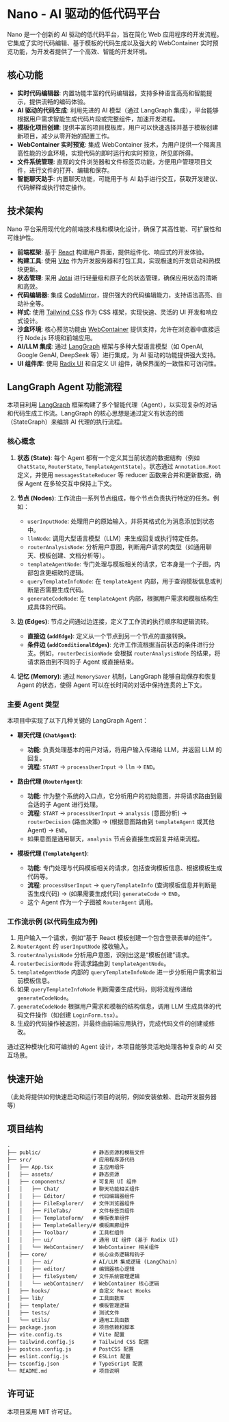 # Nano - AI 驱动的低代码平台

Nano 是一个创新的 AI 驱动的低代码平台，旨在简化 Web 应用程序的开发流程。它集成了实时代码编辑、基于模板的代码生成以及强大的 WebContainer 实时预览功能，为开发者提供了一个高效、智能的开发环境。

## 核心功能

- **实时代码编辑器**: 内置功能丰富的代码编辑器，支持多种语言高亮和智能提示，提供流畅的编码体验。
- **AI 驱动的代码生成**: 利用先进的 AI 模型（通过 LangGraph 集成），平台能够根据用户需求智能生成代码片段或完整组件，加速开发进程。
- **模板化项目创建**: 提供丰富的项目模板库，用户可以快速选择并基于模板创建新项目，减少从零开始的配置工作。
- **WebContainer 实时预览**: 集成 WebContainer 技术，为用户提供一个隔离且高性能的沙盒环境，实现代码的即时运行和实时预览，所见即所得。
- **文件系统管理**: 直观的文件浏览器和文件标签页功能，方便用户管理项目文件，进行文件的打开、编辑和保存。
- **智能聊天助手**: 内置聊天功能，可能用于与 AI 助手进行交互，获取开发建议、代码解释或执行特定操作。

## 技术架构

Nano 平台采用现代化的前端技术栈和模块化设计，确保了其高性能、可扩展性和可维护性。

- **前端框架**: 基于 [React](https://react.dev/) 构建用户界面，提供组件化、响应式的开发体验。
- **构建工具**: 使用 [Vite](https://vitejs.dev/) 作为开发服务器和打包工具，实现极速的开发启动和热模块更新。
- **状态管理**: 采用 [Jotai](https://jotai.org/) 进行轻量级和原子化的状态管理，确保应用状态的清晰和高效。
- **代码编辑器**: 集成 [CodeMirror](https://codemirror.net/)，提供强大的代码编辑能力，支持语法高亮、自动补全等。
- **样式**: 使用 [Tailwind CSS](https://tailwindcss.com/) 作为 CSS 框架，实现快速、灵活的 UI 开发和响应式设计。
- **沙盒环境**: 核心预览功能由 [WebContainer](https://webcontainers.io/) 提供支持，允许在浏览器中直接运行 Node.js 环境和前端应用。
- **AI/LLM 集成**: 通过 [LangGraph](https://python.langchain.com/v0.2/docs/concepts/#langgraph) 框架与多种大型语言模型（如 OpenAI, Google GenAI, DeepSeek 等）进行集成，为 AI 驱动的功能提供强大支持。
- **UI 组件库**: 使用 [Radix UI](https://www.radix-ui.com/) 和自定义 UI 组件，确保界面的一致性和可访问性。

## LangGraph Agent 功能流程

本项目利用 [LangGraph](https://python.langchain.com/v0.2/docs/concepts/#langgraph) 框架构建了多个智能代理（Agent），以实现复杂的对话和代码生成工作流。LangGraph 的核心思想是通过定义有状态的图（StateGraph）来编排 AI 代理的执行流程。

### 核心概念

1.  **状态 (State)**: 每个 Agent 都有一个定义其当前状态的数据结构（例如 `ChatState`, `RouterState`, `TemplateAgentState`）。状态通过 `Annotation.Root` 定义，并使用 `messagesStateReducer` 等 reducer 函数来合并和更新数据，确保 Agent 在多轮交互中保持上下文。

2.  **节点 (Nodes)**: 工作流由一系列节点组成，每个节点负责执行特定的任务。例如：

    - `userInputNode`: 处理用户的原始输入，并将其格式化为消息添加到状态中。
    - `llmNode`: 调用大型语言模型（LLM）来生成回复或执行特定任务。
    - `routerAnalysisNode`: 分析用户意图，判断用户请求的类型（如通用聊天、模板创建、文档分析等）。
    - `templateAgentNode`: 专门处理与模板相关的请求，它本身是一个子图，内部包含更细致的逻辑。
    - `queryTemplateInfoNode`: 在 `templateAgent` 内部，用于查询模板信息或判断是否需要生成代码。
    - `generateCodeNode`: 在 `templateAgent` 内部，根据用户需求和模板结构生成具体的代码。

3.  **边 (Edges)**: 节点之间通过边连接，定义了工作流的执行顺序和逻辑流转。

    - **直接边 (`addEdge`)**: 定义从一个节点到另一个节点的直接转换。
    - **条件边 (`addConditionalEdges`)**: 允许工作流根据当前状态的条件进行分支。例如，`routerDecisionNode` 会根据 `routerAnalysisNode` 的结果，将请求路由到不同的子 Agent 或直接结束。

4.  **记忆 (Memory)**: 通过 `MemorySaver` 机制，LangGraph 能够自动保存和恢复 Agent 的状态，使得 Agent 可以在长时间的对话中保持连贯的上下文。

### 主要 Agent 类型

本项目中实现了以下几种关键的 LangGraph Agent：

- **聊天代理 (`ChatAgent`)**:

  - **功能**: 负责处理基本的用户对话，将用户输入传递给 LLM，并返回 LLM 的回复。
  - **流程**: `START` -> `processUserInput` -> `llm` -> `END`。

- **路由代理 (`RouterAgent`)**:

  - **功能**: 作为整个系统的入口点，它分析用户的初始意图，并将请求路由到最合适的子 Agent 进行处理。
  - **流程**: `START` -> `processUserInput` -> `analysis` (意图分析) -> `routerDecision` (路由决策) -> (根据意图路由到 `templateAgent` 或其他 Agent) -> `END`。
  - 如果意图是通用聊天，`analysis` 节点会直接生成回复并结束流程。

- **模板代理 (`TemplateAgent`)**:
  - **功能**: 专门处理与代码模板相关的请求，包括查询模板信息、根据模板生成代码等。
  - **流程**: `processUserInput` -> `queryTemplateInfo` (查询模板信息并判断是否生成代码) -> (如果需要生成代码) `generateCode` -> `END`。
  - 这个 Agent 作为一个子图被 `RouterAgent` 调用。

### 工作流示例 (以代码生成为例)

1.  用户输入一个请求，例如“基于 React 模板创建一个包含登录表单的组件”。
2.  `RouterAgent` 的 `userInputNode` 接收输入。
3.  `routerAnalysisNode` 分析用户意图，识别出这是“模板创建”请求。
4.  `routerDecisionNode` 将请求路由到 `templateAgentNode`。
5.  `templateAgentNode` 内部的 `queryTemplateInfoNode` 进一步分析用户需求和当前模板信息。
6.  如果 `queryTemplateInfoNode` 判断需要生成代码，则将流程传递给 `generateCodeNode`。
7.  `generateCodeNode` 根据用户需求和模板的结构信息，调用 LLM 生成具体的代码文件操作（如创建 `LoginForm.tsx`）。
8.  生成的代码操作被返回，并最终由前端应用执行，完成代码文件的创建或修改。

通过这种模块化和可编排的 Agent 设计，本项目能够灵活地处理各种复杂的 AI 交互场景。

## 快速开始

（此处将提供如何快速启动和运行项目的说明，例如安装依赖、启动开发服务器等）

## 项目结构

```
.
├── public/                 # 静态资源和模板文件
├── src/                    # 应用程序源代码
│   ├── App.tsx             # 主应用组件
│   ├── assets/             # 静态资源
│   ├── components/         # 可复用 UI 组件
│   │   ├── Chat/           # 聊天功能相关组件
│   │   ├── Editor/         # 代码编辑器组件
│   │   ├── FileExplorer/   # 文件浏览器组件
│   │   ├── FileTabs/       # 文件标签页组件
│   │   ├── TemplateForm/   # 模板表单组件
│   │   ├── TemplateGallery/# 模板画廊组件
│   │   ├── Toolbar/        # 工具栏组件
│   │   ├── ui/             # 通用 UI 组件 (基于 Radix UI)
│   │   └── WebContainer/   # WebContainer 相关组件
│   ├── core/               # 核心业务逻辑和钩子
│   │   ├── ai/             # AI/LLM 集成逻辑 (LangChain)
│   │   ├── editor/         # 编辑器核心逻辑
│   │   ├── fileSystem/     # 文件系统管理逻辑
│   │   └── webContainer/   # WebContainer 核心逻辑
│   ├── hooks/              # 自定义 React Hooks
│   ├── lib/                # 工具函数库
│   ├── template/           # 模板管理逻辑
│   ├── tests/              # 测试文件
│   └── utils/              # 通用工具函数
├── package.json            # 项目依赖和脚本
├── vite.config.ts          # Vite 配置
├── tailwind.config.js      # Tailwind CSS 配置
├── postcss.config.js       # PostCSS 配置
├── eslint.config.js        # ESLint 配置
├── tsconfig.json           # TypeScript 配置
└── README.md               # 项目说明
```

## 许可证

本项目采用 MIT 许可证。
